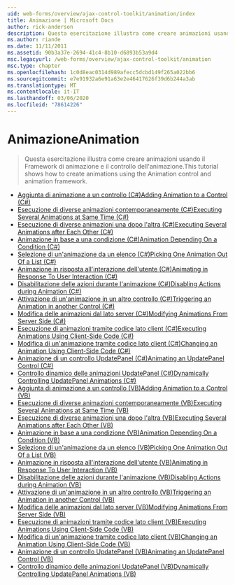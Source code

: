```yaml
---
uid: web-forms/overview/ajax-control-toolkit/animation/index
title: Animazione | Microsoft Docs
author: rick-anderson
description: Questa esercitazione illustra come creare animazioni usando il Framework di animazione e il controllo dell'animazione.
ms.author: riande
ms.date: 11/11/2011
ms.assetid: 90b3a37e-2694-41c4-8b10-d6893b53a9d4
msc.legacyurl: /web-forms/overview/ajax-control-toolkit/animation
msc.type: chapter
ms.openlocfilehash: 1c0d8eac0314d989afecc5dcbd149f265a022bb6
ms.sourcegitcommit: e7e91932a6e91a63e2e46417626f39d6b244a3ab
ms.translationtype: MT
ms.contentlocale: it-IT
ms.lasthandoff: 03/06/2020
ms.locfileid: "78614226"
---
```

# <a name="animation"></a><span data-ttu-id="b34e7-103">Animazione</span><span class="sxs-lookup"><span data-stu-id="b34e7-103">Animation</span></span>

> <span data-ttu-id="b34e7-104">Questa esercitazione illustra come creare animazioni usando il Framework di animazione e il controllo dell'animazione.</span><span class="sxs-lookup"><span data-stu-id="b34e7-104">This tutorial shows how to create animations using the Animation control and animation framework.</span></span>

- [<span data-ttu-id="b34e7-105">Aggiunta di animazione a un controllo (C#)</span><span class="sxs-lookup"><span data-stu-id="b34e7-105">Adding Animation to a Control (C#)</span></span>](adding-animation-to-a-control-cs.md)
- [<span data-ttu-id="b34e7-106">Esecuzione di diverse animazioni contemporaneamente (C#)</span><span class="sxs-lookup"><span data-stu-id="b34e7-106">Executing Several Animations at Same Time (C#)</span></span>](executing-several-animations-at-the-same-time-cs.md)
- [<span data-ttu-id="b34e7-107">Esecuzione di diverse animazioni una dopo l'altra (C#)</span><span class="sxs-lookup"><span data-stu-id="b34e7-107">Executing Several Animations after Each Other (C#)</span></span>](executing-several-animations-after-each-other-cs.md)
- [<span data-ttu-id="b34e7-108">Animazione in base a una condizione (C#)</span><span class="sxs-lookup"><span data-stu-id="b34e7-108">Animation Depending On a Condition (C#)</span></span>](animation-depending-on-a-condition-cs.md)
- [<span data-ttu-id="b34e7-109">Selezione di un'animazione da un elenco (C#)</span><span class="sxs-lookup"><span data-stu-id="b34e7-109">Picking One Animation Out Of a List (C#)</span></span>](picking-one-animation-out-of-a-list-cs.md)
- [<span data-ttu-id="b34e7-110">Animazione in risposta all'interazione dell'utente (C#)</span><span class="sxs-lookup"><span data-stu-id="b34e7-110">Animating in Response To User Interaction (C#)</span></span>](animating-in-response-to-user-interaction-cs.md)
- [<span data-ttu-id="b34e7-111">Disabilitazione delle azioni durante l'animazione (C#)</span><span class="sxs-lookup"><span data-stu-id="b34e7-111">Disabling Actions during Animation (C#)</span></span>](disabling-actions-during-animation-cs.md)
- [<span data-ttu-id="b34e7-112">Attivazione di un'animazione in un altro controllo (C#)</span><span class="sxs-lookup"><span data-stu-id="b34e7-112">Triggering an Animation in another Control (C#)</span></span>](triggering-an-animation-in-another-control-cs.md)
- [<span data-ttu-id="b34e7-113">Modifica delle animazioni dal lato server (C#)</span><span class="sxs-lookup"><span data-stu-id="b34e7-113">Modifying Animations From Server Side (C#)</span></span>](modifying-animations-from-the-server-side-cs.md)
- [<span data-ttu-id="b34e7-114">Esecuzione di animazioni tramite codice lato client (C#)</span><span class="sxs-lookup"><span data-stu-id="b34e7-114">Executing Animations Using Client-Side Code (C#)</span></span>](executing-animations-using-client-side-code-cs.md)
- [<span data-ttu-id="b34e7-115">Modifica di un'animazione tramite codice lato client (C#)</span><span class="sxs-lookup"><span data-stu-id="b34e7-115">Changing an Animation Using Client-Side Code (C#)</span></span>](changing-an-animation-using-client-side-code-cs.md)
- [<span data-ttu-id="b34e7-116">Animazione di un controllo UpdatePanel (C#)</span><span class="sxs-lookup"><span data-stu-id="b34e7-116">Animating an UpdatePanel Control (C#)</span></span>](animating-an-updatepanel-control-cs.md)
- [<span data-ttu-id="b34e7-117">Controllo dinamico delle animazioni UpdatePanel (C#)</span><span class="sxs-lookup"><span data-stu-id="b34e7-117">Dynamically Controlling UpdatePanel Animations (C#)</span></span>](dynamically-controlling-updatepanel-animations-cs.md)
- [<span data-ttu-id="b34e7-118">Aggiunta di animazione a un controllo (VB)</span><span class="sxs-lookup"><span data-stu-id="b34e7-118">Adding Animation to a Control (VB)</span></span>](adding-animation-to-a-control-vb.md)
- [<span data-ttu-id="b34e7-119">Esecuzione di diverse animazioni contemporaneamente (VB)</span><span class="sxs-lookup"><span data-stu-id="b34e7-119">Executing Several Animations at Same Time (VB)</span></span>](executing-several-animations-at-the-same-time-vb.md)
- [<span data-ttu-id="b34e7-120">Esecuzione di diverse animazioni una dopo l'altra (VB)</span><span class="sxs-lookup"><span data-stu-id="b34e7-120">Executing Several Animations after Each Other (VB)</span></span>](executing-several-animations-after-each-other-vb.md)
- [<span data-ttu-id="b34e7-121">Animazione in base a una condizione (VB)</span><span class="sxs-lookup"><span data-stu-id="b34e7-121">Animation Depending On a Condition (VB)</span></span>](animation-depending-on-a-condition-vb.md)
- [<span data-ttu-id="b34e7-122">Selezione di un'animazione da un elenco (VB)</span><span class="sxs-lookup"><span data-stu-id="b34e7-122">Picking One Animation Out Of a List (VB)</span></span>](picking-one-animation-out-of-a-list-vb.md)
- [<span data-ttu-id="b34e7-123">Animazione in risposta all'interazione dell'utente (VB)</span><span class="sxs-lookup"><span data-stu-id="b34e7-123">Animating in Response To User Interaction (VB)</span></span>](animating-in-response-to-user-interaction-vb.md)
- [<span data-ttu-id="b34e7-124">Disabilitazione delle azioni durante l'animazione (VB)</span><span class="sxs-lookup"><span data-stu-id="b34e7-124">Disabling Actions during Animation (VB)</span></span>](disabling-actions-during-animation-vb.md)
- [<span data-ttu-id="b34e7-125">Attivazione di un'animazione in un altro controllo (VB)</span><span class="sxs-lookup"><span data-stu-id="b34e7-125">Triggering an Animation in another Control (VB)</span></span>](triggering-an-animation-in-another-control-vb.md)
- [<span data-ttu-id="b34e7-126">Modifica delle animazioni dal lato server (VB)</span><span class="sxs-lookup"><span data-stu-id="b34e7-126">Modifying Animations From Server Side (VB)</span></span>](modifying-animations-from-the-server-side-vb.md)
- [<span data-ttu-id="b34e7-127">Esecuzione di animazioni tramite codice lato client (VB)</span><span class="sxs-lookup"><span data-stu-id="b34e7-127">Executing Animations Using Client-Side Code (VB)</span></span>](executing-animations-using-client-side-code-vb.md)
- [<span data-ttu-id="b34e7-128">Modifica di un'animazione tramite codice lato client (VB)</span><span class="sxs-lookup"><span data-stu-id="b34e7-128">Changing an Animation Using Client-Side Code (VB)</span></span>](changing-an-animation-using-client-side-code-vb.md)
- [<span data-ttu-id="b34e7-129">Animazione di un controllo UpdatePanel (VB)</span><span class="sxs-lookup"><span data-stu-id="b34e7-129">Animating an UpdatePanel Control (VB)</span></span>](animating-an-updatepanel-control-vb.md)
- [<span data-ttu-id="b34e7-130">Controllo dinamico delle animazioni UpdatePanel (VB)</span><span class="sxs-lookup"><span data-stu-id="b34e7-130">Dynamically Controlling UpdatePanel Animations (VB)</span></span>](dynamically-controlling-updatepanel-animations-vb.md)
